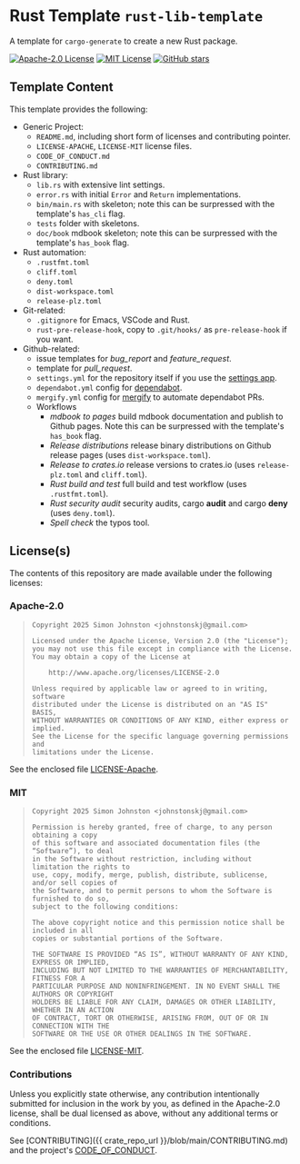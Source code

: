 # Rust Template `rust-lib-template`

A template for `cargo-generate` to create a new Rust package.

[![Apache-2.0 License](https://img.shields.io/badge/License-Apache_2.0-blue.svg)](https://opensource.org/licenses/Apache-2.0)
[![MIT License](https://img.shields.io/badge/license-mit-118811.svg)](https://opensource.org/license/mit)
[![GitHub stars](https://img.shields.io/github/stars/johnstonskj/rust-lib-template.svg)](<https://github.com/johnstonskj/rust-lib-template/stargazers>)

## Template Content

This template provides the following:

- Generic Project:
  - `README.md`, including short form of licenses and contributing pointer.
  - `LICENSE-APACHE`, `LICENSE-MIT` license files.
  - `CODE_OF_CONDUCT.md`
  - `CONTRIBUTING.md`
- Rust library:
  - `lib.rs` with extensive lint settings.
  - `error.rs` with initial `Error` and `Return` implementations.
  - `bin/main.rs` with skeleton; note this can be surpressed with the template's `has_cli` flag.
  - `tests` folder with skeletons.
  - `doc/book` mdbook skeleton; note this can be surpressed with the template's `has_book` flag.
- Rust automation:
  - `.rustfmt.toml`
  - `cliff.toml`
  - `deny.toml`
  - `dist-workspace.toml`
  - `release-plz.toml`
- Git-related:
  - `.gitignore` for Emacs, VSCode and Rust.
  - `rust-pre-release-hook`, copy to `.git/hooks/` as `pre-release-hook` if you want.
- Github-related:
  - issue templates for *bug_report* and *feature_request*.
  - template for *pull_request*.
  - `settings.yml` for the repository itself if you use the [settings app](https://github.com/repository-settings).
  - `dependabot.yml` config for [dependabot](https://github.com/dependabot).
  - `mergify.yml` config for [mergify](https://docs.mergify.com/integrations/github/) to automate dependabot PRs.
  - Workflows
    - *mdbook to pages* build mdbook documentation and publish to Github pages. Note this can be surpressed with the template's `has_book` flag.
    - *Release distributions* release binary distributions on Github release pages (uses `dist-workspace.toml`).
    - *Release to crates.io* release versions to crates.io (uses `release-plz.toml` and `cliff.toml`).
    - *Rust build and test* full build and test workflow (uses `.rustfmt.toml`).
    - *Rust security audit* security audits, cargo **audit** and cargo **deny** (uses `deny.toml`).
    - *Spell check* the typos tool.

## License(s)

The contents of this repository are made available under the following
licenses:

### Apache-2.0

> ```text
> Copyright 2025 Simon Johnston <johnstonskj@gmail.com>
> 
> Licensed under the Apache License, Version 2.0 (the "License");
> you may not use this file except in compliance with the License.
> You may obtain a copy of the License at
> 
>     http://www.apache.org/licenses/LICENSE-2.0
> 
> Unless required by applicable law or agreed to in writing, software
> distributed under the License is distributed on an "AS IS" BASIS,
> WITHOUT WARRANTIES OR CONDITIONS OF ANY KIND, either express or implied.
> See the License for the specific language governing permissions and
> limitations under the License.
> ```

See the enclosed file [LICENSE-Apache](https://github.com/johnstonskj/rust-lib-template/blob/main/LICENSE-Apache).

### MIT

> ```text
> Copyright 2025 Simon Johnston <johnstonskj@gmail.com>
> 
> Permission is hereby granted, free of charge, to any person obtaining a copy
> of this software and associated documentation files (the “Software”), to deal
> in the Software without restriction, including without limitation the rights to
> use, copy, modify, merge, publish, distribute, sublicense, and/or sell copies of
> the Software, and to permit persons to whom the Software is furnished to do so,
> subject to the following conditions:
> 
> The above copyright notice and this permission notice shall be included in all
> copies or substantial portions of the Software.
> 
> THE SOFTWARE IS PROVIDED “AS IS”, WITHOUT WARRANTY OF ANY KIND, EXPRESS OR IMPLIED,
> INCLUDING BUT NOT LIMITED TO THE WARRANTIES OF MERCHANTABILITY, FITNESS FOR A
> PARTICULAR PURPOSE AND NONINFRINGEMENT. IN NO EVENT SHALL THE AUTHORS OR COPYRIGHT
> HOLDERS BE LIABLE FOR ANY CLAIM, DAMAGES OR OTHER LIABILITY, WHETHER IN AN ACTION
> OF CONTRACT, TORT OR OTHERWISE, ARISING FROM, OUT OF OR IN CONNECTION WITH THE
> SOFTWARE OR THE USE OR OTHER DEALINGS IN THE SOFTWARE.
> ```

See the enclosed file [LICENSE-MIT](https://github.com/johnstonskj/rust-lib-template/blob/main/LICENSE-MIT).

### Contributions

Unless you explicitly state otherwise, any contribution intentionally submitted
for inclusion in the work by you, as defined in the Apache-2.0 license, shall
be dual licensed as above, without any additional terms or conditions.

See [CONTRIBUTING]({{ crate_repo_url }}/blob/main/CONTRIBUTING.md) and the
project's [CODE_OF_CONDUCT](https://github.com/johnstonskj/rust-lib-template/blob/main/CODE_OF_CONDUCT.md).
